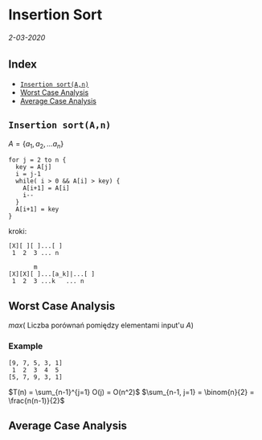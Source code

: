 # Insertion Sort
###### 2-03-2020

## Index

  - [`Insertion sort(A,n)`](#insertion-sortan)
  - [Worst Case Analysis](#worst-case-analysis)
  - [Average Case Analysis](#average-case-analysis)

## `Insertion sort(A,n)`

$A = \{ a_1, a_2, ... a_n \}$

```pseudo
for j = 2 to n {
  key = A[j]
  i = j-1
  while( i > 0 && A[i] > key) {
    A[i+1] = A[i]
    i--
  }
  A[i+1] = key
}
```
kroki:
```
[X][ ][ ]...[ ]
 1  2  3 ... n
```


```
       m
[X][X][ ]...[a_k]|...[ ]
 1  2  3 ...k   ... n
```

## Worst Case Analysis

$max($ Liczba porównań pomiędzy elementami input'u $A)$

### Example

```
[9, 7, 5, 3, 1]
 1  2  3  4  5
[5, 7, 9, 3, 1]
```

$T(n) = \sum_{n-1}^{j=1} O(j) = O(n^2)$
$\sum_{n-1, j=1} = \binom{n}{2} = \frac{n(n-1)}{2}$

## Average Case Analysis

